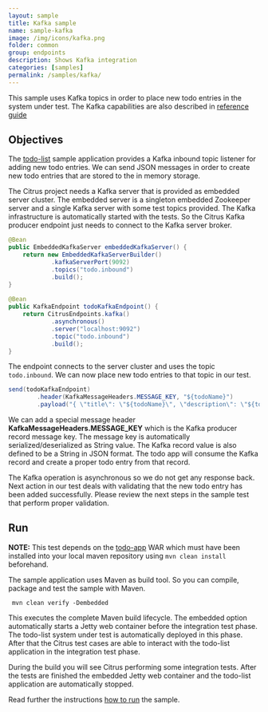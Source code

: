 ```yaml
---
layout: sample
title: Kafka sample
name: sample-kafka
image: /img/icons/kafka.png
folder: common
group: endpoints
description: Shows Kafka integration
categories: [samples]
permalink: /samples/kafka/
---
```


This sample uses Kafka topics in order to place new todo entries in the system under test. The Kafka capabilities are
also described in [reference guide][1]

Objectives
---------

The [todo-list](/samples/todo-app/) sample application provides a Kafka inbound topic listener for adding new todo entries.
We can send JSON messages in order to create new todo entries that are stored to the in memory storage.

The Citrus project needs a Kafka server that is provided as embedded server cluster. The embedded server is a singleton embedded Zookeeper
server and a single Kafka server with some test topics provided. The Kafka infrastructure is automatically started
with the tests. So the Citrus Kafka producer endpoint just needs to connect to the Kafka server broker.

```java
@Bean
public EmbeddedKafkaServer embeddedKafkaServer() {
    return new EmbeddedKafkaServerBuilder()
            .kafkaServerPort(9092)
            .topics("todo.inbound")
            .build();
}
    
@Bean
public KafkaEndpoint todoKafkaEndpoint() {
    return CitrusEndpoints.kafka()
            .asynchronous()
            .server("localhost:9092")
            .topic("todo.inbound")
            .build();
}
```

The endpoint connects to the server cluster and uses the topic `todo.inbound`. We can now place new todo entries to that topic in our test.
    
```java
send(todoKafkaEndpoint)
        .header(KafkaMessageHeaders.MESSAGE_KEY, "${todoName}")
        .payload("{ \"title\": \"${todoName}\", \"description\": \"${todoDescription}\" }");
```
        
We can add a special message header **KafkaMessageHeaders.MESSAGE_KEY** which is the Kafka producer record message key. The message key is automatically serialized/deserialized as String value. 
The Kafka record value is also defined to be a String in JSON format. The todo app will consume the Kafka record and create a proper todo entry from that record.

The Kafka operation is asynchronous so we do not get any response back. Next action in our test deals with validating that the new todo 
entry has been added successfully. Please review the next steps in the sample test that perform proper validation.
        
Run
---------

**NOTE:** This test depends on the [todo-app](/samples/todo-app/) WAR which must have been installed into your local maven repository using `mvn clean install` beforehand.

The sample application uses Maven as build tool. So you can compile, package and test the
sample with Maven.
 
     mvn clean verify -Dembedded
    
This executes the complete Maven build lifecycle. The embedded option automatically starts a Jetty web
container before the integration test phase. The todo-list system under test is automatically 
deployed in this phase. After that the Citrus test cases are able to interact with the todo-list application in the integration test phase.

During the build you will see Citrus performing some integration tests.
After the tests are finished the embedded Jetty web container and the todo-list application are automatically stopped.

Read further the instructions [how to run](/samples/run/) the sample.

 [1]: https://citrusframework.org/citrus/reference/html#kafka
